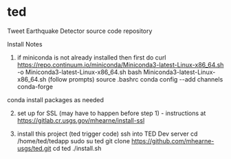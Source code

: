 # ted
Tweet Earthquake Detector source code repository


Install Notes
1) if miniconda is not already installed then first do
  curl https://repo.continuum.io/miniconda/Miniconda3-latest-Linux-x86_64.sh -o Miniconda3-latest-Linux-x86_64.sh
  bash Miniconda3-latest-Linux-x86_64.sh (follow prompts)
  source .bashrc
  conda config --add channels conda-forge

  conda install packages as needed

2) set up for SSL (may have to happen before step 1) - instructions at https://gitlab.cr.usgs.gov/mhearne/install-ssl

3) install this project (ted trigger code)
    ssh into TED Dev server
    cd /home/ted/tedapp
    sudo su ted 
    git clone https://github.com/mhearne-usgs/ted.git
    cd ted
    ./install.sh
    
